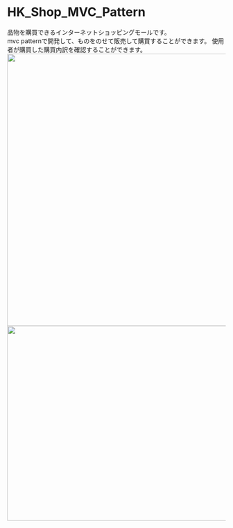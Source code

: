 # HK_Shop_MVC_Pattern
品物を購買できるインターネットショッピングモールです。
<br>
mvc patternで開発して、ものをのせて販売して購買することができます。
使用者が購買した購買内訳を確認することができます。<br>
<img src="https://m9lk5q.bn1302.livefilestore.com/y4mz5VKyi64_To2IqsOHXgfmxfagC4uD661lYrVDhz9xb2WqfylU9z-JAZVrWdFaJj-k_xn0XFlNIJXUaFm63GalOhOAkJzvj0EA2BPNSZbIregPlaNtYbcIp1vBP7pzaTGgArEw-onRlIyhvzTztnXKeQ4piKKyU1S596Q4zbiI_cwZD5VZsyq9IIj6I_xrXburjvNmLGepCfHNMI1hjJY7A?width=920&height=626&cropmode=none" width="920" height="626" />
<img src="https://bdcenq.bn1302.livefilestore.com/y4mUB5dSZ1hw9Ae4DcC3AAqLRCyBBKbQWMu2Ysna5vYcfs3J40uLx6jDNzgeRNV3taZkUdmbT81VE8KCdxOXr1tFY9uR_fjT0Of8adQEnf7uzwYsMRdAodi9qp6SuD1VfeZhIDeFV3gsLggGkkFAzZ3Eip72fVp2HWWA4FwiakkUVwTdUGDZVu6w3KTnhKS8151355WkgYp7RMHs-s3cXxw-A?width=730&height=448&cropmode=none" width="730" height="448" />
